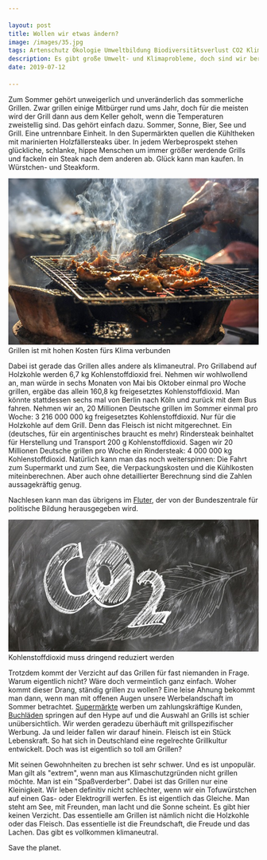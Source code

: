 ```yaml
---

layout: post
title: Wollen wir etwas ändern? 
image: /images/35.jpg
tags: Artenschutz Ökologie Umweltbildung Biodiversitätsverlust CO2 Klimawandel Klimaschutz Grillen Fleisch Gewohnheiten Werbeindustrie
description: Es gibt große Umwelt- und Klimaprobleme, doch sind wir bereit etwas dagegen zu unternehmen, indem wir auf unser liebstes Hobby verzichten? Und müssen wir das? 
date: 2019-07-12

---
```

Zum Sommer gehört unweigerlich und unveränderlich das sommerliche Grillen. Zwar grillen einige Mitbürger rund ums Jahr, doch für die meisten wird der Grill dann aus dem Keller geholt, wenn die Temperaturen zweistellig sind. Das gehört einfach dazu. Sommer, Sonne, Bier, See und Grill. Eine untrennbare Einheit. In den Supermärkten quellen die Kühltheken mit marinierten Holzfällersteaks über. In jedem Werbeprospekt stehen glückliche, schlanke, hippe Menschen um immer größer werdende Grills und fackeln ein Steak nach dem anderen ab. 
Glück kann man kaufen. In Würstchen- und Steakform.

<span class="image right">
<img src="/images/36.jpg">
Grillen ist mit hohen Kosten fürs Klima verbunden
</span>

Dabei ist gerade das Grillen alles andere als klimaneutral. Pro Grillabend auf Holzkohle werden 6,7 kg Kohlenstoffdioxid frei. Nehmen wir wohlwollend an, man würde in sechs Monaten von Mai bis Oktober einmal pro Woche grillen, ergäbe das allein 160,8 kg freigesetztes Kohlenstoffdioxid. Man könnte stattdessen sechs mal von Berlin nach Köln und zurück mit dem Bus fahren. Nehmen wir an, 20 Millionen Deutsche grillen im Sommer einmal pro Woche: 3 216 000 000 kg freigesetztes Kohlenstoffdioxid. Nur für die Holzkohle auf dem Grill. Denn das Fleisch ist nicht mitgerechnet. Ein (deutsches, für ein argentinisches braucht es mehr) Rindersteak beinhaltet für Herstellung und Transport 200 g Kohlenstoffdioxid. Sagen wir 20 Millionen Deutsche grillen pro Woche ein Rindersteak: 4 000 000 kg Kohlenstoffdioxid. Natürlich kann man das noch weiterspinnen: Die Fahrt zum Supermarkt und zum See, die Verpackungskosten und die Kühlkosten miteinberechnen. Aber auch ohne detaillierter Berechnung sind die Zahlen aussagekräftig genug. 



Nachlesen kann man das übrigens im  <a href="https://www.fluter.de/klimawandel/schaubildquellen" target="_blank">Fluter</a>, der von der Bundeszentrale für politische Bildung herausgegeben wird.



<span class="image right">
<img src="/images/37.jpg">
Kohlenstoffdioxid muss dringend reduziert werden
</span>

Trotzdem kommt der Verzicht auf das Grillen für fast niemanden in Frage. Warum eigentlich nicht? Wäre doch vermeintlich ganz einfach. Woher kommt dieser Drang, ständig grillen zu wollen? Eine leise Ahnung bekommt man dann, wenn man mit offenen Augen unsere Werbelandschaft im Sommer betrachtet. <a href="https://www.presseportal.de/pm/51907/4249010" target="_blank">Supermärkte</a> werben um zahlungskräftige Kunden, <a href="https://bbqpit.de/grillbuch-top-10/" target="_blank">Buchläden</a> springen auf den Hype auf und die Auswahl an Grills ist schier unübersichtlich. Wir werden geradezu überhäuft mit grillspezifischer Werbung. Ja und leider fallen wir darauf hinein. Fleisch ist ein Stück Lebenskraft. So hat sich in Deutschland eine regelrechte Grillkultur entwickelt. Doch was ist eigentlich so toll am Grillen?

Mit seinen Gewohnheiten zu brechen ist sehr schwer. Und es ist unpopulär. Man gilt als "extrem", wenn man aus Klimaschutzgründen nicht grillen möchte. Man ist ein "Spaßverderber". Dabei ist das Grillen nur eine Kleinigkeit. Wir leben definitiv nicht schlechter, wenn wir ein Tofuwürstchen auf einen Gas- oder Elektrogrill werfen. Es ist eigentlich das Gleiche. Man steht am See, mit Freunden, man lacht und die Sonne scheint. Es gibt hier keinen Verzicht. Das essentielle am Grillen ist nämlich nicht die Holzkohle oder das Fleisch. Das essentielle ist die Freundschaft, die Freude und das Lachen. Das gibt es vollkommen klimaneutral. 

Save the planet.







